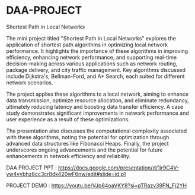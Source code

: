 # DAA-PROJECT
Shortest Path in Local Networks

The mini project titled "Shortest Path in Local Networks" explores the application of shortest path algorithms in optimizing local network performance. It highlights the importance of these algorithms in improving efficiency, enhancing network performance, and supporting real-time decision-making across various applications such as network routing, package delivery, and city traffic management. Key algorithms discussed include Dijkstra's, Bellman-Ford, and A* Search, each suited for different network scenarios.

The project applies these algorithms to a local network, aiming to enhance data transmission, optimize resource allocation, and eliminate redundancy, ultimately reducing latency and boosting data transfer efficiency. A case study demonstrates significant improvements in network performance and user experience as a result of these optimizations.

The presentation also discusses the computational complexity associated with these algorithms, noting the potential for optimization through advanced data structures like Fibonacci Heaps. Finally, the project underscores ongoing advancements and the potential for future enhancements in network efficiency and reliability.

DAA PROJECT PPT : 
https://docs.google.com/presentation/d/1ir9C4V-yw4vvbhz8cc3cr8dk420wF6nw/edit#slide=id.p1 

PROJECT DEMO : 
https://youtu.be/VJp84oaVKY8?si=pTRazv39FN_Fj2YH 
